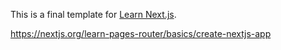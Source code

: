 This is a final template for [Learn Next.js](https://nextjs.org/learn).


https://nextjs.org/learn-pages-router/basics/create-nextjs-app